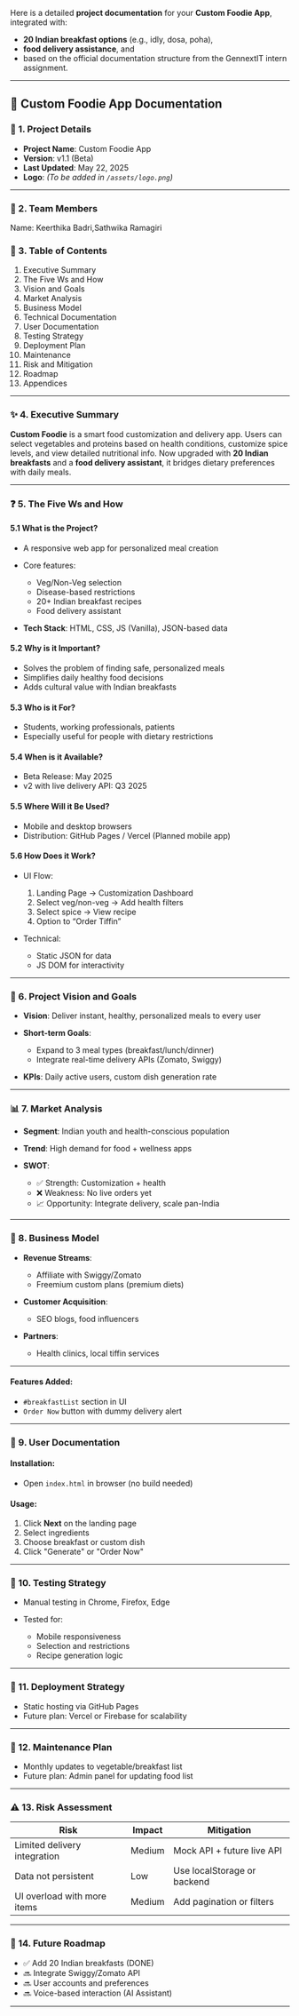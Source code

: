 Here is a detailed **project documentation** for your **Custom Foodie App**, integrated with:

* **20 Indian breakfast options** (e.g., idly, dosa, poha),
* **food delivery assistance**, and
* based on the official documentation structure from the GennextIT intern assignment.

---

## 🧾 Custom Foodie App Documentation

### 📌 1. Project Details

* **Project Name**: Custom Foodie App
* **Version**: v1.1 (Beta)
* **Last Updated**: May 22, 2025
* **Logo**: *(To be added in `/assets/logo.png`)*

---

### 👥 2. Team Members

Name: Keerthika Badri,Sathwika Ramagiri


### 📖 3. Table of Contents

1. Executive Summary
2. The Five Ws and How
3. Vision and Goals
4. Market Analysis
5. Business Model
6. Technical Documentation
7. User Documentation
8. Testing Strategy
9. Deployment Plan
10. Maintenance
11. Risk and Mitigation
12. Roadmap
13. Appendices

---

### ✨ 4. Executive Summary

**Custom Foodie** is a smart food customization and delivery app. Users can select vegetables and proteins based on health conditions, customize spice levels, and view detailed nutritional info. Now upgraded with **20 Indian breakfasts** and a **food delivery assistant**, it bridges dietary preferences with daily meals.

---

### ❓ 5. The Five Ws and How

#### 5.1 What is the Project?

* A responsive web app for personalized meal creation
* Core features:

  * Veg/Non-Veg selection
  * Disease-based restrictions
  * 20+ Indian breakfast recipes
  * Food delivery assistant
* **Tech Stack**: HTML, CSS, JS (Vanilla), JSON-based data

#### 5.2 Why is it Important?

* Solves the problem of finding safe, personalized meals
* Simplifies daily healthy food decisions
* Adds cultural value with Indian breakfasts

#### 5.3 Who is it For?

* Students, working professionals, patients
* Especially useful for people with dietary restrictions

#### 5.4 When is it Available?

* Beta Release: May 2025
* v2 with live delivery API: Q3 2025

#### 5.5 Where Will it Be Used?

* Mobile and desktop browsers
* Distribution: GitHub Pages / Vercel (Planned mobile app)

#### 5.6 How Does it Work?

* UI Flow:

  1. Landing Page → Customization Dashboard
  2. Select veg/non-veg → Add health filters
  3. Select spice → View recipe
  4. Option to “Order Tiffin”
* Technical:

  * Static JSON for data
  * JS DOM for interactivity

---

### 🎯 6. Project Vision and Goals

* **Vision**: Deliver instant, healthy, personalized meals to every user
* **Short-term Goals**:

  * Expand to 3 meal types (breakfast/lunch/dinner)
  * Integrate real-time delivery APIs (Zomato, Swiggy)
* **KPIs**: Daily active users, custom dish generation rate

---

### 📊 7. Market Analysis

* **Segment**: Indian youth and health-conscious population
* **Trend**: High demand for food + wellness apps
* **SWOT**:

  * ✅ Strength: Customization + health
  * ❌ Weakness: No live orders yet
  * 📈 Opportunity: Integrate delivery, scale pan-India

---

### 💸 8. Business Model

* **Revenue Streams**:

  * Affiliate with Swiggy/Zomato
  * Freemium custom plans (premium diets)
* **Customer Acquisition**:

  * SEO blogs, food influencers
* **Partners**:

  * Health clinics, local tiffin services

---

#### Features Added:

* `#breakfastList` section in UI
* `Order Now` button with dummy delivery alert

---

### 📘 9. User Documentation

#### Installation:

* Open `index.html` in browser (no build needed)

#### Usage:

1. Click **Next** on the landing page
2. Select ingredients
3. Choose breakfast or custom dish
4. Click "Generate" or "Order Now"

---

### 🧪 10. Testing Strategy

* Manual testing in Chrome, Firefox, Edge
* Tested for:

  * Mobile responsiveness
  * Selection and restrictions
  * Recipe generation logic

---

### 🚀 11. Deployment Strategy

* Static hosting via GitHub Pages
* Future plan: Vercel or Firebase for scalability

---

### 🔧 12. Maintenance Plan

* Monthly updates to vegetable/breakfast list
* Future plan: Admin panel for updating food list

---

### ⚠️ 13. Risk Assessment

| Risk                         | Impact | Mitigation                  |
| ---------------------------- | ------ | --------------------------- |
| Limited delivery integration | Medium | Mock API + future live API  |
| Data not persistent          | Low    | Use localStorage or backend |
| UI overload with more items  | Medium | Add pagination or filters   |

---

### 🔮 14. Future Roadmap

* ✅ Add 20 Indian breakfasts (DONE)
* 🔜 Integrate Swiggy/Zomato API
* 🔜 User accounts and preferences
* 🔜 Voice-based interaction (AI Assistant)

---
